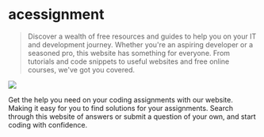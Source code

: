 # acessignment
> Discover a wealth of free resources and guides to help you on your IT and development journey. Whether you're an aspiring developer or a seasoned pro, this website has something for everyone. From tutorials and code snippets to useful websites and free online courses, we've got you covered.

![](about.png)

Get the help you need on your coding assignments with our website. Making it easy for you to find solutions for your assignments. Search through this website of answers or submit a question of your own, and start coding with confidence.
